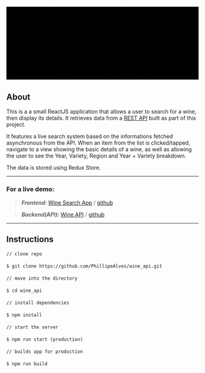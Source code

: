 ![Banner](/public/wine-search-banner.gif)

## About

This is a a small ReactJS application that allows a user to search for a wine, then display its details. It retrieves data from a [REST API](https://github.com/PhillipeAlves/wine_api) built as part of this project.

It features a live search system based on the informations fetched asynchronous from the API. When an item from the list is clicked/tapped, navigate to a view showing the basic details of a wine, as well as allowing the user to see the Year, Variety, Region and Year + Variety breakdown.

The data is stored using Redux Store.

---

### For a live demo:

> **_Frontend:_** [Wine Search App](http://wine-search.surge.sh/) / [github](https://github.com/PhillipeAlves/wine_react)

> **_Backend(API):_** [Wine API](https://fast-wave-08855.herokuapp.com/) / [github](https://github.com/PhillipeAlves/wine_api)

---

## Instructions

```
// clone repo

$ git clone https://github.com/PhillipeAlves/wine_api.git

// move into the directory

$ cd wine_api

// install dependencies

$ npm install

// start the server

$ npm run start (production)

// builds app for production

$ npm run build

```
